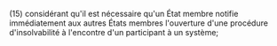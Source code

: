 (15) considérant qu'il est nécessaire qu'un État membre notifie immédiatement aux autres États membres l'ouverture d'une procédure d'insolvabilité à l'encontre d'un participant à un système;